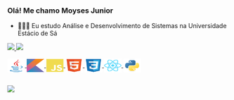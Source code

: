 ### Olá! Me chamo Moyses Junior

- 👨🏾‍💻 Eu estudo Análise e Desenvolvimento de Sistemas na Universidade Estácio de Sá

<div>
  
  <a href="https://github.com/moysesjuniior">
  <img height="180em" src="https://github-readme-stats.vercel.app/api?username=moysesjuniior&show_icons=true&theme=dark&include_all_commits=true&count_private=true"/>
  <img height="180em" src="https://github-readme-stats.vercel.app/api/top-langs/?username=moysesjuniior&layout=compact&langs_count=7&theme=dark"/>

</div>
  
<div style="display: inline_block"><br>
  
  <img align="center" alt="Junior-Java" height="30" width="40" src="https://raw.githubusercontent.com/devicons/devicon/master/icons/java/java-original.svg">
  <img align="center" alt="Junior-Kotlin" height="30" width="40" src="https://raw.githubusercontent.com/devicons/devicon/master/icons/kotlin/kotlin-original.svg">
  <img align="center" alt="Junior-Js" height="30" width="40" src="https://raw.githubusercontent.com/devicons/devicon/master/icons/javascript/javascript-plain.svg">
  <img align="center" alt="Junior-HTML" height="30" width="40" src="https://raw.githubusercontent.com/devicons/devicon/master/icons/html5/html5-original.svg">
  <img align="center" alt="Junior-CSS" height="30" width="40" src="https://raw.githubusercontent.com/devicons/devicon/master/icons/css3/css3-original.svg">
  <img align="center" alt="Junior-React" height="30" width="40" src="https://raw.githubusercontent.com/devicons/devicon/master/icons/react/react-original.svg">
  <img align="center" alt="Junior-Python" height="30" width="40" src="https://raw.githubusercontent.com/devicons/devicon/master/icons/python/python-original.svg">
  
</div>
  
  ##
 
<div> 
  
  <a href="https://www.linkedin.com/in/moysesjuniior/" target="_blank"><img src="https://img.shields.io/badge/-LinkedIn-%230077B5?style=for-the-badge&logo=linkedin&logoColor=white" target="_blank"></a> 

</div>
